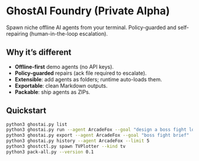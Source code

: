 # GhostAI Foundry (Private Alpha)
Spawn niche offline AI agents from your terminal. Policy-guarded and self-repairing (human-in-the-loop escalation).

## Why it’s different
- **Offline-first** demo agents (no API keys).
- **Policy-guarded** repairs (ack file required to escalate).
- **Extensible**: add agents as folders; runtime auto-loads them.
- **Exportable**: clean Markdown outputs.
- **Packable**: ship agents as ZIPs.

## Quickstart
```bash
python3 ghostai.py list
python3 ghostai.py run --agent ArcadeFox --goal "design a boss fight loop"
python3 ghostai.py export --agent ArcadeFox --goal "boss fight brief"
python3 ghostai.py history --agent ArcadeFox --limit 5
python3 ghostctl.py spawn TVPlotter --kind tv
python3 pack-all.py --version 0.1
